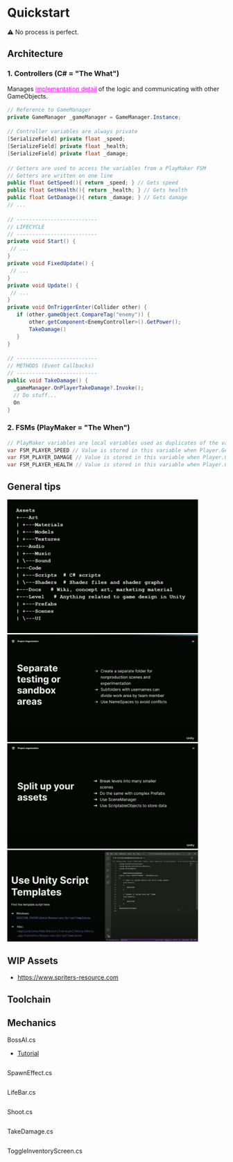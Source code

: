 # Quickstart

:warning: No process is perfect.

## Architecture
### 1. Controllers (C# = "The What")
Manages <u style="color: magenta;">implementation detail</u> of the logic and communicating with other GameObjects.
```cs
// Reference to GameManager
private GameManager _gameManager = GameManager.Instance;

// Controller variables are always private
[SerializeField] private float _speed;
[SerializeField] private float _health;
[SerializeField] private float _damage;

// Getters are used to access the variables from a PlayMaker FSM
// Getters are written on one line
public float GetSpeed(){ return _speed; } // Gets speed
public float GetHealth(){ return _health; } // Gets health
public float GetDamage(){ return _damage; } // Gets damage
// ...

// --------------------------
// LIFECYCLE
// --------------------------
private void Start() {
 // ...
}
private void FixedUpdate() {
 // ...
}
private void Update() {
 // ...
}
private void OnTriggerEnter(Collider other) {
   if (other.gameObject.CompareTag("enemy")) {
       other.getComponent<EnemyController>().GetPower();
       TakeDamage()
   }
}

// --------------------------
// METHODS (Event Callbacks)
// --------------------------
public void TakeDamage() {
  _gameManager.OnPlayerTakeDamage?.Invoke();
  // Do stuff...
  On
}

```

### 2. FSMs (PlayMaker = "The When")
```cs
// PlayMaker variables are local variables used as duplicates of the variables in the Controller
var FSM_PLAYER_SPEED // Value is stored in this variable when Player.GetSpeed() is Invoked
var FSM_PLAYER_DAMAGE // Value is stored in this variable when Player.GetDamage() is Invoked
var FSM_PLAYER_HEALTH // Value is stored in this variable when Player.GetHealth() is Invoked
```


## General tips
<img src="dir.png" width="440" />
<img src="01.png" width="440" />
<img src="02.png" width="440" />
<img src="03.png" width="440" />

## WIP Assets
+ https://www.spriters-resource.com

## Toolchain


## Mechanics
BossAI.cs
+ [Tutorial](https://www.youtube.com/watch?v=X7VwAGvAOIw)
```cs

```

SpawnEffect.cs
```cs

```

LifeBar.cs
```cs

```

Shoot.cs
```cs

```

TakeDamage.cs
```cs

```

ToggleInventoryScreen.cs
```cs

```
